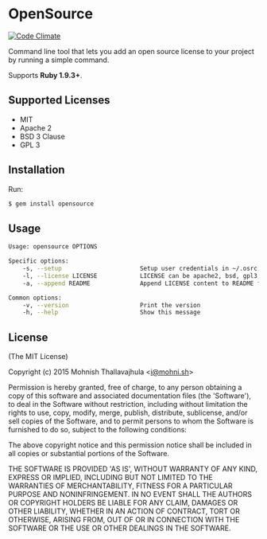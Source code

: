 # OpenSource

[![Code Climate](https://codeclimate.com/github/mohnish/opensource/badges/gpa.svg)](https://codeclimate.com/github/mohnish/opensource)

Command line tool that lets you add an open source license to your project by running a simple command.

Supports **Ruby 1.9.3+**.

## Supported Licenses

- MIT
- Apache 2
- BSD 3 Clause
- GPL 3

## Installation

Run:

```bash
$ gem install opensource
```

## Usage
```bash
Usage: opensource OPTIONS

Specific options:
    -s, --setup                      Setup user credentials in ~/.osrc file
    -l, --license LICENSE            LICENSE can be apache2, bsd, gpl3, mit
    -a, --append README              Append LICENSE content to README file

Common options:
    -v, --version                    Print the version
    -h, --help                       Show this message
```

## License

(The MIT License)

Copyright (c) 2015 Mohnish Thallavajhula &lt;i@mohni.sh&gt;

Permission is hereby granted, free of charge, to any person obtaining
a copy of this software and associated documentation files (the
'Software'), to deal in the Software without restriction, including
without limitation the rights to use, copy, modify, merge, publish,
distribute, sublicense, and/or sell copies of the Software, and to
permit persons to whom the Software is furnished to do so, subject to
the following conditions:

The above copyright notice and this permission notice shall be
included in all copies or substantial portions of the Software.

THE SOFTWARE IS PROVIDED 'AS IS', WITHOUT WARRANTY OF ANY KIND,
EXPRESS OR IMPLIED, INCLUDING BUT NOT LIMITED TO THE WARRANTIES OF
MERCHANTABILITY, FITNESS FOR A PARTICULAR PURPOSE AND NONINFRINGEMENT.
IN NO EVENT SHALL THE AUTHORS OR COPYRIGHT HOLDERS BE LIABLE FOR ANY
CLAIM, DAMAGES OR OTHER LIABILITY, WHETHER IN AN ACTION OF CONTRACT,
TORT OR OTHERWISE, ARISING FROM, OUT OF OR IN CONNECTION WITH THE
SOFTWARE OR THE USE OR OTHER DEALINGS IN THE SOFTWARE.
